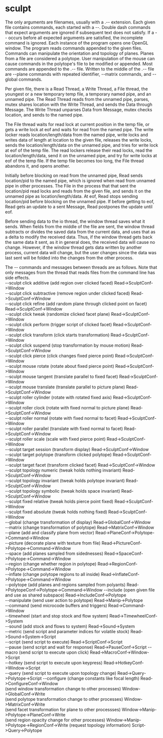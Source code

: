 # sculpt

The only arguments are filenames, usually with a .-- extension. Each given file contains commands, each started with a --. Double dash commands that expect arguments are ignored if subsequent text does not satisfy. If a -- occurs before all expected arguments are satisfied, the incomplete command is ignored. Each instance of the program opens one OpenGL window. The program reads commands appended to the given files. Commands can manipulate the orientation and topology of planes. Planes from a file are considered a polytope. User manipulation of the mouse can cause commands in the polytope's file to be modified or appended. Most commands are appended to the .-- file. Written to the middle of the .-- file are --plane commands with repeated identifier, --matrix commands, and --global commands.  

Per given file, there is a Read Thread, a Write Thread, a File thread, the youngest or a new temporary temp file, a temporary named pipe, and an unnamed pipe. The Read Thread reads from the unnamed pipe, parses, mutex shares location with the Write Thread, and sends the Data through Message. The Write Thread unparses Data from Message, mutex checks location, and sends to the named pipe.  

The File thread waits for read lock at current position in the temp file, or gets a write lock at eof and waits for read from the named pipe. The write locker reads location/length/data from the named pipe, write locks and writes data of length at location to the given file, releases the write locks, sends the location/length/data on the unnamed pipe, and tries for write lock at eof of the temp file. The read lockers release their read locks, read the location/length/data, send it on the unnamed pipe, and try for write locks at eof of the temp file. If the temp file becomes too long, the File thread abandons it, and opens another.  

Initially before blocking on read from the unnamed pipe, Read sends location/pid to the named pipe, which is ignored when read from unnamed pipe in other processes. The File in the process that that sent the location/pid read locks and reads from the given file, and sends it on the unnamed pipe as location/length/data. At eof, Read stops sending location/pid before blocking on the unnamed pipe. If before getting to eof, Read gets an update to a sent Message, Read postpones the update until eof.  

Before sending data to the io thread, the window thread saves what it sends. When fields from the middle of the file are sent, the window thread subtracts or divides the saved data from the current data, and uses that as a delta to modify the received data. Thus, if the window thread gets back the same data it sent, as it in general does, the received data will cause no change. However, if the window thread gets data written by another process, current data will change, but the user changes since the data was last sent will be folded into the changes from the other process.  

The -- commands and messages between threads are as follows. Note that only messages from the thread that reads files from the command line has side effects.  
--sculpt click additive (add region over clicked faced) Read->SculptConf->Window  
--sculpt click subtractive (remove region under clicked faced) Read->SculptConf->Window  
--sculpt click refine (add random plane through clicked point on facet) Read->SculptConf->Window  
--sculpt click tweak (randomize clicked facet plane) Read->SculptConf->Window  
--sculpt click perform (trigger script of clicked facet) Read->SculptConf->Window  
--sculpt click transform (click starts transformation) Read->SculptConf->Window  
--sculpt click suspend (stop transformation by mouse motion) Read->SculptConf->Window  
--sculpt click pierce (click changes fixed pierce point) Read->SculptConf->Window  
--sculpt mouse rotate (rotate about fixed pierce point) Read->SculptConf->Window  
--sculpt mouse tangent (translate parallel to fixed facet) Read->SculptConf->Window  
--sculpt mouse translate (translate parallel to picture plane) Read->SculptConf->Window  
--sculpt roller cylinder (rotate with rotated fixed axis) Read->SculptConf->Window  
--sculpt roller clock (rotate with fixed normal to picture plane) Read->SculptConf->Window  
--sculpt roller normal (rotate with fixed normal to facet) Read->SculptConf->Window  
--sculpt roller parallel (translate with fixed normal to facet) Read->SculptConf->Window  
--sculpt roller scale (scale with fixed pierce point) Read->SculptConf->Window  
--sculpt target session (transform display) Read->SculptConf->Window  
--sculpt target polytope (transform clicked polytope) Read->SculptConf->Window  
--sculpt target facet (transform clicked facet) Read->SculptConf->Window  
--sculpt topology numeric (tweak holds nothing invariant) Read->SculptConf->Window  
--sculpt topology invariant (tweak holds polytope invariant) Read->SculptConf->Window  
--sculpt topology symbolic (tweak holds space invariant) Read->SculptConf->Window  
--sculpt fixed relative (tweak holds pierce point fixed) Read->SculptConf->Window  
--sculpt fixed absolute (tweak holds nothing fixed) Read->SculptConf->Window  
--global (change transformation of display) Read->GlobalConf->Window  
--matrix (change transformation of polytope) Read->MatrixConf->Window  
--plane (add and classify plane from vector) Read->PlaneConf->Polytope->Command->Window  
--picture (decorate plane with texture from file) Read->PictureConf->Polytope->Command->Window  
--space (add planes sampled from sidednesses) Read->SpaceConf->Polytope->Command->Window  
--region (change whether region in polytope) Read->RegionConf->Polytope->Command->Window  
--inflate (change polytope regions to all inside) Read->InflateConf->Polytope->Command->Window  
--polytope (add planes and regions sampled from polyants) Read->PolytopeConf->Polytope->Command->Window
--include (open given file and use as shared subspace) Read->IncludeConf->Polytope  
--manipulate (send user action to polytope) Read->Manip->Polytope  
--command (send microcode buffers and triggers) Read->Command->Window  
--timewheel (start and stop stock and flow system) Read->TimewheelConf->System  
--sound (add stock and flows to system) Read->Sound->System  
--metric (send script and parameter indices for volatile stock) Read->Sound->System->Script  
--script (send script to execute) Read->ScriptConf->Script  
--pause (send script and wait for response) Read->PauseConf->Script
--macro (send script to execute upon click) Read->MacroConf->Window->Script  
--hotkey (send script to execute upon keypress) Read->HotkeyConf->Window->Script  
--query (send script to execute upon topology change) Read->Query->Polytope->Script
--configure (change constants like focal length) Read->ConfigureConf->Window  
(send window transformation change to other processes) Window->GlobalConf->Write  
(send polytope transformation change to other processes) Window->MatrixConf->Write  
(send facet transformation for plane to other processses) Window->Manip->Polytope->PlaneConf->Write  
(send region opacity change for other processes) Window->Manip->Polytope->RegionConf->Write
(request topology information) Script->Query->Polytope  
